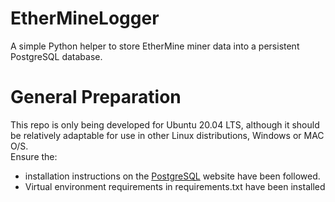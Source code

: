 # EtherMineLogger
A simple Python helper to store EtherMine miner data into a persistent PostgreSQL database.

# General Preparation
This repo is only being developed for Ubuntu 20.04 LTS, although it should be relatively adaptable for use in other Linux distributions, Windows or MAC O/S.<br>
Ensure the:
<ul>
  <li>installation instructions on the <a href="https://www.postgresql.org/download/linux/ubuntu/">PostgreSQL<a> website have been followed.</li>
  <li>Virtual environment requirements in requirements.txt have been installed</li>
</ul>
